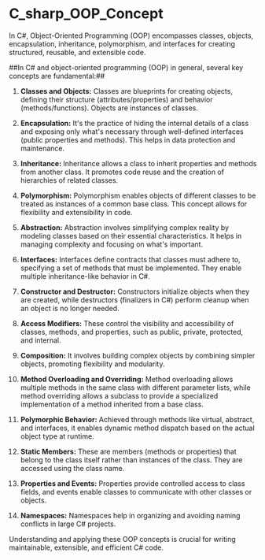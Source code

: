 # C_sharp_OOP_Concept
In C#, Object-Oriented Programming (OOP) encompasses classes, objects, encapsulation, inheritance, polymorphism, and interfaces for creating structured, reusable, and extensible code.


##In C# and object-oriented programming (OOP) in general, several key concepts are fundamental:##

1. **Classes and Objects:** Classes are blueprints for creating objects, defining their structure (attributes/properties) and behavior (methods/functions). Objects are instances of classes.

2. **Encapsulation:** It's the practice of hiding the internal details of a class and exposing only what's necessary through well-defined interfaces (public properties and methods). This helps in data protection and maintenance.

3. **Inheritance:** Inheritance allows a class to inherit properties and methods from another class. It promotes code reuse and the creation of hierarchies of related classes.

4. **Polymorphism:** Polymorphism enables objects of different classes to be treated as instances of a common base class. This concept allows for flexibility and extensibility in code.

5. **Abstraction:** Abstraction involves simplifying complex reality by modeling classes based on their essential characteristics. It helps in managing complexity and focusing on what's important.

6. **Interfaces:** Interfaces define contracts that classes must adhere to, specifying a set of methods that must be implemented. They enable multiple inheritance-like behavior in C#.

7. **Constructor and Destructor:** Constructors initialize objects when they are created, while destructors (finalizers in C#) perform cleanup when an object is no longer needed.

8. **Access Modifiers:** These control the visibility and accessibility of classes, methods, and properties, such as public, private, protected, and internal.

9. **Composition:** It involves building complex objects by combining simpler objects, promoting flexibility and modularity.

10. **Method Overloading and Overriding:** Method overloading allows multiple methods in the same class with different parameter lists, while method overriding allows a subclass to provide a specialized implementation of a method inherited from a base class.

11. **Polymorphic Behavior:** Achieved through methods like virtual, abstract, and interfaces, it enables dynamic method dispatch based on the actual object type at runtime.

12. **Static Members:** These are members (methods or properties) that belong to the class itself rather than instances of the class. They are accessed using the class name.

13. **Properties and Events:** Properties provide controlled access to class fields, and events enable classes to communicate with other classes or objects.

14. **Namespaces:** Namespaces help in organizing and avoiding naming conflicts in large C# projects.

Understanding and applying these OOP concepts is crucial for writing maintainable, extensible, and efficient C# code.
